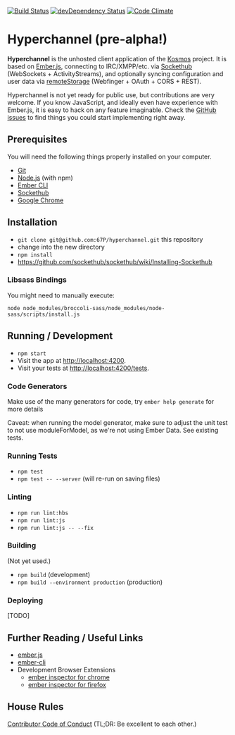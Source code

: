 [![Build Status](https://travis-ci.org/67P/hyperchannel.svg?branch=master)](https://travis-ci.org/67P/hyperchannel)
[![devDependency Status](https://david-dm.org/67P/hyperchannel/dev-status.svg)](https://david-dm.org/67P/hyperchannel#info=devDependencies)
[![Code Climate](https://img.shields.io/codeclimate/maintainability/67P/hyperchannel.svg)](https://codeclimate.com/github/67P/hyperchannel)

# Hyperchannel (pre-alpha!)

**Hyperchannel** is the unhosted client application of the
[Kosmos](https://kosmos.org) project. It is based on
[Ember.js](https://emberjs.com), connecting to IRC/XMPP/etc. via
[Sockethub](http://sockethub.org) (WebSockets + ActivityStreams), and
optionally syncing configuration and user data via
[remoteStorage](https://remotestorage.io) (Webfinger + OAuth + CORS + REST).

Hyperchannel is not yet ready for public use, but contributions are very
welcome. If you know JavaScript, and ideally even have experience with
Ember.js, it is easy to hack on any feature imaginable. Check the [GitHub
issues](https://github.com/67P/hyperchannel/issues) to find things you could
start implementing right away.

## Prerequisites

You will need the following things properly installed on your computer.

* [Git](https://git-scm.com/)
* [Node.js](https://nodejs.org/) (with npm)
* [Ember CLI](https://ember-cli.com/)
* [Sockethub](http://sockethub.org/)
* [Google Chrome](https://google.com/chrome/)

## Installation

* `git clone git@github.com:67P/hyperchannel.git` this repository
* change into the new directory
* `npm install`
* https://github.com/sockethub/sockethub/wiki/Installing-Sockethub

### Libsass Bindings

You might need to manually execute:

    node node_modules/broccoli-sass/node_modules/node-sass/scripts/install.js

## Running / Development

* `npm start`
* Visit the app at [http://localhost:4200](http://localhost:4200).
* Visit your tests at [http://localhost:4200/tests](http://localhost:4200/tests).

### Code Generators

Make use of the many generators for code, try `ember help generate` for more details

Caveat: when running the model generator, make sure to adjust the unit test to
not use moduleForModel, as we're not using Ember Data. See existing tests.

### Running Tests

* `npm test`
* `npm test -- --server` (will re-run on saving files)

### Linting

* `npm run lint:hbs`
* `npm run lint:js`
* `npm run lint:js -- --fix`

### Building

(Not yet used.)

* `npm build` (development)
* `npm build --environment production` (production)

### Deploying

[TODO]

## Further Reading / Useful Links

* [ember.js](https://emberjs.com/)
* [ember-cli](https://ember-cli.com/)
* Development Browser Extensions
  * [ember inspector for chrome](https://chrome.google.com/webstore/detail/ember-inspector/bmdblncegkenkacieihfhpjfppoconhi)
  * [ember inspector for firefox](https://addons.mozilla.org/en-US/firefox/addon/ember-inspector/)

## House Rules

[Contributor Code of Conduct](http://contributor-covenant.org/version/1/2/0/) (TL;DR: Be excellent to each other.)
